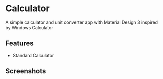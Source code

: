 # Calculator

A simple calculator and unit converter app with Material Design 3 inspired by Windows Calculator

## Features

-   Standard Calculator

## Screenshots